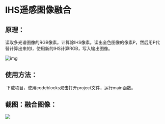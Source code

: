 
# IHS遥感图像融合

## 原理：

​	读取多光谱图像的RGB像素，计算除IHS像素，读出全色图像的像素P，然后用P代替计算出来的I，使用新的IHS计算RGB，写入输出图像。



![img](https://camo.githubusercontent.com/16e5d6da2a6288196dde3ef776452888cf797b30/687474703a2f2f7777312e73696e61696d672e636e2f6c617267652f36646562373261336c7931667869627970613973706a3230687630386e64667a2e6a7067)

## 使用方法：

​	下载项目，使用codeblocks双击打开project文件，运行main函数。

## 截图：融合图像：

![](http://ww1.sinaimg.cn/large/005Jzifvly1fxugfvt5xnj30jp0hkx2x.jpg)
